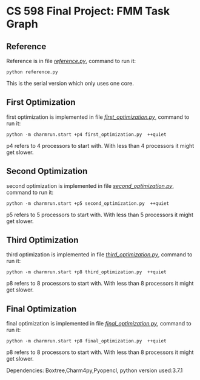 # CS 598 Final Project: FMM Task Graph
## Reference
Reference is in file [*reference.py*](reference.py), command to run it:

```
python reference.py
```
This is the serial version which only uses one core.

## First Optimization
first optimization is implemented in file [*first_optimization.py*](first_optimization.py), command to run it:

```
python -m charmrun.start +p4 first_optimization.py  ++quiet
```
p4 refers to 4 processors to start with. With less than 4 processors it might get slower.

## Second Optimization
second optimization is implemented in file [*second_optimization.py*](second_optimization.py), command to run it:

```
python -m charmrun.start +p5 second_optimization.py  ++quiet
```
p5 refers to 5 processors to start with. With less than 5 processors it might get slower.

## Third Optimization
third optimization is implemented in file [*third_optimization.py*](third_optimization.py), command to run it:

```
python -m charmrun.start +p8 third_optimization.py  ++quiet
```
p8 refers to  8 processors to start with. With less than 8 processors it might get slower.

## Final Optimization
final optimization is implemented in file [*final_optimization.py*](final_optimization.py), command to run it:

```
python -m charmrun.start +p8 final_optimization.py  ++quiet
```
p8 refers to  8 processors to start with. With less than 8 processors it might get slower.

Dependencies: Boxtree,Charm4py,Pyopencl, python version used:3.7.1

